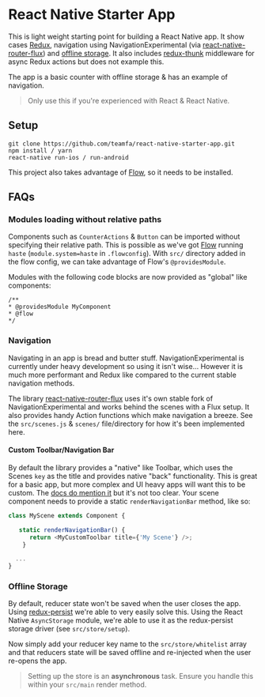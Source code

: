# React Native Starter App

This is light weight starting point for building a React Native app. It show cases [Redux](https://github.com/reactjs/redux), navigation using
NavigationExperimental (via [react-native-router-flux](https://github.com/aksonov/react-native-router-flux)) and [offline storage](https://github.com/rt2zz/redux-persist).
It also includes [redux-thunk](https://github.com/gaearon/redux-thunk) middleware for async Redux actions but does not example this.

The app is a basic counter with offline storage & has an example of navigation.

> Only use this if you're experienced with React & React Native.

## Setup

```
git clone https://github.com/teamfa/react-native-starter-app.git
npm install / yarn
react-native run-ios / run-android
```

This project also takes advantage of [Flow](https://flowtype.org/), so it needs to be installed.

## FAQs

### Modules loading without relative paths

Components such as `CounterActions` & `Button` can be imported without specifying their relative path. This is possible as we've got [Flow](https://flowtype.org/)
running `haste` (`module.system=haste` in `.flowconfig`). With `src/` directory added in the flow config, we can take advantage of Flow's `@providesModule`.

Modules with the following code blocks are now provided as "global" like components:

```
/**
* @providesModule MyComponent
* @flow
*/

```

### Navigation

Navigating in an app is bread and butter stuff. NavigationExperimental is currently under heavy development so using it isn't wise... However it is much more performant and
Redux like compared to the current stable navigation methods.

The library [react-native-router-flux](https://github.com/aksonov/react-native-router-flux) uses it's own stable fork of NavigationExperimental and works behind the scenes with a Flux setup.
 It also provides handy Action functions which make navigation a breeze. See the `src/scenes.js` & `scenes/` file/directory for how it's been implemented here.

#### Custom Toolbar/Navigation Bar

By default the library provides a "native" like Toolbar, which uses the Scenes `key` as the title and provides native "back" functionality. This is great for a basic app, but more complex and UI heavy
apps will want this to be custom. The [docs do mention it](https://github.com/aksonov/react-native-router-flux/blob/master/docs/OTHER_INFO.md#custom-nav-bar-for-individual-scene-or-even-different-state-of-scene-new-feature)
but it's not too clear. Your scene component needs to provide a static `renderNavigationBar` method, like so:

```javascript
class MyScene extends Component {

   static renderNavigationBar() {
      return <MyCustomToolbar title={'My Scene'} />;
    }

  ...
}
```

### Offline Storage

By default, reducer state won't be saved when the user closes the app. Using [redux-persist](https://github.com/rt2zz/redux-persist) we're able to very easily solve this.
Using the React Native `AsyncStorage` module, we're able to use it as the redux-persist storage driver (see `src/store/setup`).

Now simply add your reducer key name to the `src/store/whitelist` array and that reducers state will be saved offline and re-injected when the user re-opens the app.

> Setting up the store is an **asynchronous** task. Ensure you handle this within your `src/main` render method.
